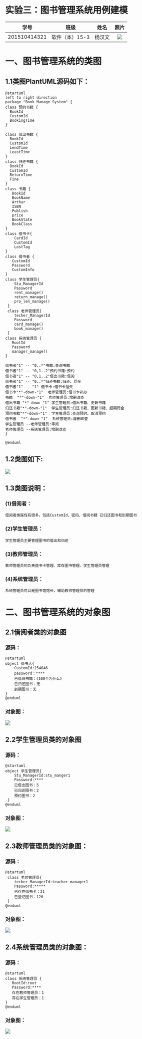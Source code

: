 
# 实验三：图书管理系统用例建模

| 学号 | 班级 | 姓名 | 照片|
|:----:|:-----:|:----:|:----:|
| 201510414321 | 软件（本）15-3 | 杨汉文| [![](yanghanwen.png)](yanghanwen.png)
# 一、图书管理系统的类图
## 1.1类图PlantUML源码如下：
    @startuml
    left to right direction
    package "Book Manage System" {
    class 预约书籍 {
      BookId
      CustomId
      BookingTime
    }
    
    class 借出书籍 {
      BookId
      CustomId
      LendTime
      LeastTime
    }
    class 归还书籍 {
      BookId
      CustomId
      ReturnTime
      Fine
    }
    class 书籍 {
       BookId
       BookName
       Arthur
       ISBN
       Publish
       price
       BookState
       BookClass
    }
    class 借书卡{
        CardId
        CustomId
        LostTag
    }
    class 借书者 {
       CustomId
       Password
       CustomInfo
    }
    class 学生管理员{
        Stu_ManagerId
        Password
        rent_manage()
        return_manage()
        pro_len_manage()
     }
     class 老师管理员{
        techer_ManagerId
        Password
        card_manage()
        book_manage()
     }
    class 系统管理员 {
       RootId
       Password
       manager_manage()
    }
    
    借书者"1" -- "0..*"书籍:查询书籍
    借书者"1" -- "0,1..2"预约书籍:预约
    借书者"1" -- "0,1..2"借出书籍:借阅
    借书者"1" -- "0..*"归还书籍:归还、罚金
    借书者"1" -- "1" 借书卡:借书卡挂失
    借书卡"*"-down-"1"  老师管理员:借书卡补办
    书籍  "*"-down-"1"  老师管理员:增删改查
    借出书籍 "*"-down-"1" 学生管理员:借出书籍、更新书籍
    归还书籍"*"-down-"1"  学生管理员:归还书籍、更新书籍、超期罚金
    预约书籍"*"-down-"1"  学生管理员:查询预约、取消预约
    借书者  "*"-down-"1"  系统管理员:增删改查
    学生管理员 --老师管理员:审阅
    老师管理员 --系统管理员:增删改查
    }
    
    @enduml
## 1.2类图如下:
![](class1.png)
## 1.3类图说明：
### (1)借阅者：
    借阅者类属性有很多，包括CustomId、密码、借阅书籍 已归还图书和到期图书
### (2)学生管理员：
    学生管理员主要管理图书的借出和归还
### (3)教师管理员：
    教师管理员的负责借书卡管理、库存图书管理、学生管理员管理
### (4)系统管理员：
    系统管理员可以是图书馆馆长，辅助教师管理员的管理
# 二、图书管理系统的对象图
## 2.1借阅者类的对象图
### 源码：
    @startuml
    object 借书人{
        CustomId:254646
        password：****
        已借阅书籍：《100个为什么》
        已归还图书：无
        到期图书：无
    }
    @enduml
### 对象图：
![](Custom.png)
## 2.2学生管理员类的对象图
### 源码：
    @startuml
    object 学生管理员{
        Stu_ManagerId:stu_manger1
        Password:****
        已借出图书：5
        已归还图书：2
        预约图书：2
     }
    @enduml
### 对象图：
![](stu_manager.png)
## 2.3教师管理员类的对象图：
### 源码：
    @startuml
     class 老师管理员{
        techer_ManagerId:teacher_manager1
        Password:*****
        已存在借书卡：21
        已登记图书：120
     }
    @enduml
### 对象图：
![](teacher_manager.png)
## 2.4系统管理员类的对象图：
### 源码：
    @startuml
    class 系统管理员 {
       RootId:root
       Password:****
       存在教师管理员：1
       存在学生管理员：1
    }
    @enduml
### 对象图：
![](Root_manager.png)
